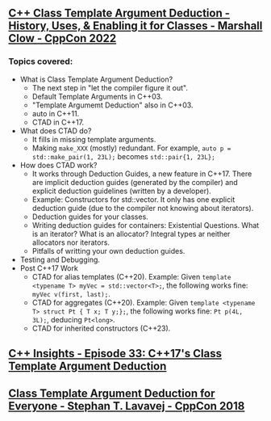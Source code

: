 ## [C++ Class Template Argument Deduction - History, Uses, & Enabling it for Classes - Marshall Clow - CppCon 2022](https://www.youtube.com/watch?v=EPfPMW-rOtc&list=LL6MKUgGZ9Q8c2Ff7GnoRoqA)
### Topics covered:
* What is Class Template Argument Deduction?
  * The next step in "let the compiler figure it out".
  * Default Template Arguments in C++03.
  * "Template Argumemt Deduction" also in C++03.
  * auto in C++11.
  * CTAD in C++17.
* What does CTAD do?
  * It fills in missing template arguments.
  * Making `make_XXX` (mostly) redundant. For example, `auto p = std::make_pair(1, 23L);` becomes `std::pair{1, 23L};`
* How does CTAD work?
  * It works through Deduction Guides, a new feature in C++17. There are implicit deduction guides (generated by the compiler) and explicit deduction guidelines (written by a developer).
  * Example: Constructors for std::vector. It only has one explicit deduction guide (due to the compiler not knowing about iterators).
  * Deduction guides for your classes.
  * Writing deduction guides for containers: Existential Questions. What is an iterator? What is an allocator? Integral types ar neither allocators nor iterators.
  * Pitfalls of writting your own deduction guides.
* Testing and Debugging.
* Post C++17 Work
  * CTAD for alias templates (C++20). Example: Given `template <typename T> myVec = std::vector<T>;`, the following works fine: `myVec v(first, last);`.
  * CTAD for aggregates (C++20). Example: Given `template <typename T> struct Pt { T x; T y;};`, the following works fine: `Pt p(4L, 3L);`, deducing `Pt<long>`.
  * CTAD for inherited constructors (C++23).

## [C++ Insights - Episode 33: C++17's Class Template Argument Deduction](https://www.youtube.com/watch?v=CU--ILJfriM&list=LL6MKUgGZ9Q8c2Ff7GnoRoqA)

## [Class Template Argument Deduction for Everyone - Stephan T. Lavavej - CppCon 2018](https://www.youtube.com/watch?v=-H-ut6j1BYU&list=LL6MKUgGZ9Q8c2Ff7GnoRoqA)


